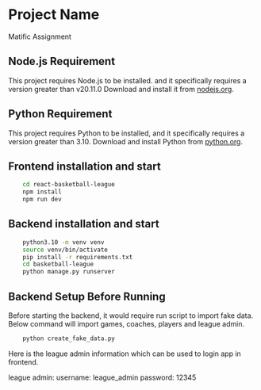 # Project Name

Matific Assignment

## Node.js Requirement

This project requires Node.js to be installed. and it specifically requires a version greater than v20.11.0 Download and install it from [nodejs.org](https://nodejs.org/).

## Python Requirement

This project requires Python to be installed, and it specifically requires a version greater than 3.10. Download and install Python from [python.org](https://www.python.org/).

## Frontend installation and start

```bash
    cd react-basketball-league
    npm install
    npm run dev
```

## Backend installation and start

```bash
    python3.10 -m venv venv
    source venv/bin/activate
    pip install -r requirements.txt
    cd basketball-league
    python manage.py runserver
```

## Backend Setup Before Running

Before starting the backend, it would require run script to import fake data.
Below command will import games, coaches, players and league admin.

```bash
    python create_fake_data.py
```
Here is the league admin information which can be used to login app in frontend.

league admin: 
    username: league_admin
    password: 12345

